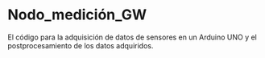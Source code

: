 # Nodo_medición_GW
El código para la adquisición de datos de sensores en un Arduino UNO y el postprocesamiento de los datos adquiridos.
